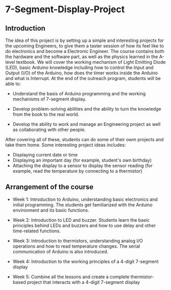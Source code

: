 # 7-Segment-Display-Project
## Introduction

The idea of this project is by setting up a simple and interesting projects for the upcoming Engineers, to give them a taster session of how its feel like to do electronics and become a Electronic Engineer. The course contains both the hardware and the software part, as well as the physics learned in the A-level textbook. We will cover the working mechanism of Light Emitting Diode (LED), basic Arduino knowledge including how to control the Input and Output (I/O) of the Arduino, how does the timer works inside the Arduino and what is Interrupt. At the end of the outreach program, students will be able to: 

- Understand the basis of Arduino programming and the working mechanisms of 7-segment display. 

- Develop problem-solving abilities and the ability to turn the knowledge from the book to the real world. 

- Develop the ability to work and manage an Engineering project as well as collaborating with other people. 

After covering all of these, students can do some of their owm projects and take them home. Some interesting project ideas includes:

- Displaying current date or time
- Displaying an important day (for example, student's own birthday)
- Attaching the display to a sensor to display the sensor reading (for example, read the temperature by connecting to a thermistor)

## Arrangement of the course

- Week 1: Introduction to Arduino, understanding basic electronics and initial programming. The students get familiarized with the Arduino environment and its basic functions. 

- Week 2: Introduction to LED and buzzer. Students learn the basic principles behind LEDs and buzzers and how to use delay and other time-related functions. 

- Week 3: Introduction to thermistors, understanding analog I/O operations and how to read temperature changes. The serial communication of Arduino is also introduced.  

- Week 4: Introduction to the working principles of a 4-digit 7-segment display 

- Week 5: Combine all the lessons and create a complete thermistor-based project that interacts with a 4-digit 7-segment display

